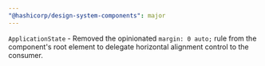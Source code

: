 ```yaml
---
"@hashicorp/design-system-components": major
---
```


<!-- START components/application-state -->
`ApplicationState` - Removed the opinionated `margin: 0 auto;` rule from the component's root element to delegate horizontal alignment control to the consumer.
<!-- END -->

